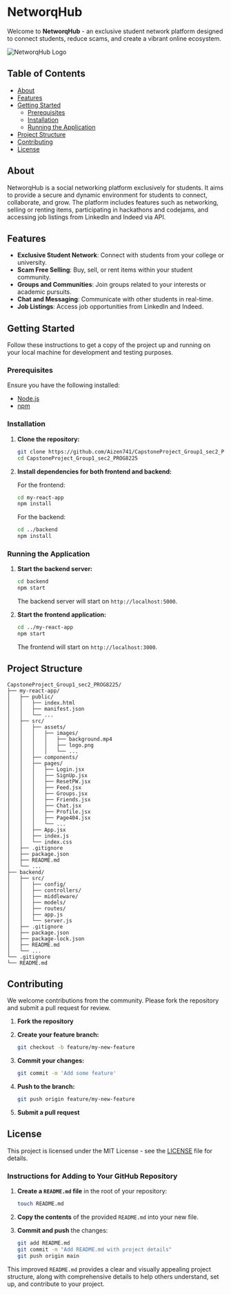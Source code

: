# NetworqHub

Welcome to **NetworqHub** - an exclusive student network platform designed to connect students, reduce scams, and create a vibrant online ecosystem.

![NetworqHub Logo](src/assets/images/logo.png)

## Table of Contents

- [About](#about)
- [Features](#features)
- [Getting Started](#getting-started)
  - [Prerequisites](#prerequisites)
  - [Installation](#installation)
  - [Running the Application](#running-the-application)
- [Project Structure](#project-structure)
- [Contributing](#contributing)
- [License](#license)

## About

NetworqHub is a social networking platform exclusively for students. It aims to provide a secure and dynamic environment for students to connect, collaborate, and grow. The platform includes features such as networking, selling or renting items, participating in hackathons and codejams, and accessing job listings from LinkedIn and Indeed via API.

## Features

- **Exclusive Student Network**: Connect with students from your college or university.
- **Scam Free Selling**: Buy, sell, or rent items within your student community.
- **Groups and Communities**: Join groups related to your interests or academic pursuits.
- **Chat and Messaging**: Communicate with other students in real-time.
- **Job Listings**: Access job opportunities from LinkedIn and Indeed.

## Getting Started

Follow these instructions to get a copy of the project up and running on your local machine for development and testing purposes.

### Prerequisites

Ensure you have the following installed:

- [Node.js](https://nodejs.org/en/download/)
- [npm](https://www.npmjs.com/get-npm)

### Installation

1. **Clone the repository:**

    ```bash
    git clone https://github.com/Aizen741/CapstoneProject_Group1_sec2_PROG8225.git
    cd CapstoneProject_Group1_sec2_PROG8225
    ```

2. **Install dependencies for both frontend and backend:**

    For the frontend:

    ```bash
    cd my-react-app
    npm install
    ```

    For the backend:

    ```bash
    cd ../backend
    npm install
    ```

### Running the Application

1. **Start the backend server:**

    ```bash
    cd backend
    npm start
    ```

    The backend server will start on `http://localhost:5000`.

2. **Start the frontend application:**

    ```bash
    cd ../my-react-app
    npm start
    ```

    The frontend will start on `http://localhost:3000`.

## Project Structure

```plaintext
CapstoneProject_Group1_sec2_PROG8225/
├── my-react-app/
│   ├── public/
│   │   ├── index.html
│   │   ├── manifest.json
│   │   └── ...
│   ├── src/
│   │   ├── assets/
│   │   │   ├── images/
│   │   │   │   ├── background.mp4
│   │   │   │   ├── logo.png
│   │   │   │   └── ...
│   │   ├── components/
│   │   ├── pages/
│   │   │   ├── Login.jsx
│   │   │   ├── SignUp.jsx
│   │   │   ├── ResetPW.jsx
│   │   │   ├── Feed.jsx
│   │   │   ├── Groups.jsx
│   │   │   ├── Friends.jsx
│   │   │   ├── Chat.jsx
│   │   │   ├── Profile.jsx
│   │   │   ├── Page404.jsx
│   │   │   └── ...
│   │   ├── App.jsx
│   │   ├── index.js
│   │   └── index.css
│   ├── .gitignore
│   ├── package.json
│   ├── README.md
│   └── ...
├── backend/
│   ├── src/
│   │   ├── config/
│   │   ├── controllers/
│   │   ├── middleware/
│   │   ├── models/
│   │   ├── routes/
│   │   ├── app.js
│   │   └── server.js
│   ├── .gitignore
│   ├── package.json
│   ├── package-lock.json
│   ├── README.md
│   └── ...
└── .gitignore
└── README.md

  ```

## Contributing

We welcome contributions from the community. Please fork the repository and submit a pull request for review.

1. **Fork the repository**
2. **Create your feature branch:**

    ```bash
    git checkout -b feature/my-new-feature
    ```

3. **Commit your changes:**

    ```bash
    git commit -m 'Add some feature'
    ```

4. **Push to the branch:**

    ```bash
    git push origin feature/my-new-feature
    ```

5. **Submit a pull request**

## License

This project is licensed under the MIT License - see the [LICENSE](LICENSE) file for details.


### Instructions for Adding to Your GitHub Repository

1. **Create a `README.md` file** in the root of your repository:

    ```bash
    touch README.md
    ```

2. **Copy the contents** of the provided `README.md` into your new file.

3. **Commit and push** the changes:

    ```bash
    git add README.md
    git commit -m "Add README.md with project details"
    git push origin main
    ```

This improved `README.md` provides a clear and visually appealing project structure, along with comprehensive details to help others understand, set up, and contribute to your project.

